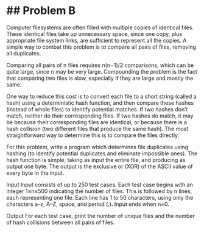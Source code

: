 # ## Problem B
Computer filesystems are often filled with multiple copies of identical files. These identical files take up unnecessary space, since one copy, plus appropriate file system links, are sufficient to represent all the copies. A simple way to combat this problem is to compare all pairs of files, removing all duplicates.

Comparing all pairs of n files requires n(n−1)/2 comparisons, which can be quite large, since n may be very large. Compounding the problem is the fact that comparing two files is slow, especially if they are large and mostly the same.

One way to reduce this cost is to convert each file to a short string (called a hash) using a deterministic hash function, and then compare these hashes (instead of whole files) to identify potential matches. If two hashes don’t match, neither do their corresponding files. If two hashes do match, it may be because their corresponding files are identical, or because there is a hash collision (two different files that produce the same hash). The most straightforward way to determine this is to compare the files directly.

For this problem, write a program which determines file duplicates using hashing (to identify potential duplicates and eliminate impossible ones). The hash function is simple, taking as input the entire file, and producing as output one byte. The output is the exclusive or (XOR) of the ASCII value of every byte in the input.

Input
Input consists of up to 250 test cases. Each test case begins with an integer 1≤n≤500 indicating the number of files. This is followed by n lines, each representing one file. Each line has 1 to 50 characters, using only the characters a–z, A–Z, space, and period (.). Input ends when n=0.

Output
For each test case, print the number of unique files and the number of hash collisions between all pairs of files.
